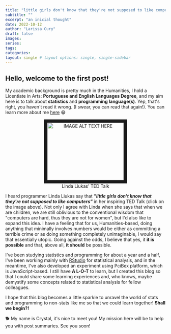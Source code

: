 ```yaml
---
title: "little girls don't know that they're not supposed to like computers"
subtitle: ""
excerpt: "an inicial thought"
date: 2022-10-12
author: "Larissa Cury"
draft: false
images:
series:
tags: 
categories:
layout: single # layout options: single, single-sidebar
---
```


## Hello, welcome to the first post!

My academic background is pretty much in the Humanities, I hold a Licentiate in Arts: **Portuguese and English Languages Degree**, and my aim here is to talk about **statistics** and **programming language(s)**. Yep, that's right, you haven't read it wrong. (I swear, you can read that again!). You can learn more about me [here](https://orcid.org/0000-0002-3184-8982) 😁

<center><a href="https://www.youtube.com/watch?v=-jRREn6ifEQ" target="_blank"><img src="https://i.ytimg.com/an_webp/-jRREn6ifEQ/mqdefault_6s.webp?du=3000&sqp=CJCWwZoG&rs=AOn4CLD4WDEJcvqoUnsJHl6Q4OXu2836cw" 
alt="IMAGE ALT TEXT HERE" width="240" height="180" border="10" /></a></center>

<center>Linda Liukas' TED Talk</center>

I heard programmer Linda Liukas say that ***"little girls don't know that they're not supposed to like computers"*** in her inspiring TED Talk (click on the image above). Not only I agree with Linda when she says that when we are children, we are still oblivious to the conventional wisdom that "computers are hard, thus they are not for women", but I'd also like to expand this idea. I have a feeling that for us, Humanities-based, doing anything that minimally involves numbers would be either as committing a terrible crime or as doing something completely unimaginable, I would say that essentially utopic. Going against the odds, I believe that yes, it **it is possible** and that, above all, **it should** be possible.

I've been studying statistics and programming for about a year and a half, I've been working mainly with [RStudio](https://www.rstudio.com/) for statistical analysis, and in the meantime, I've also developed an experiment using PciBex platform, which is JavaScript-based. I still have **A L-O-T** to learn, but I created this blog so that I could share some learning experiences and, who knows, maybe demystify some concepts related to statistical analysis for fellow colleagues.

I hope that this blog becomes a little sparkle to unravel the world of stats and programming to non-stats like me so that we could learn together! **Shall we begin?!**

🐕 My name is Crystal, it's nice to meet you! My mission here will be to help you with post summaries. See you soon!
